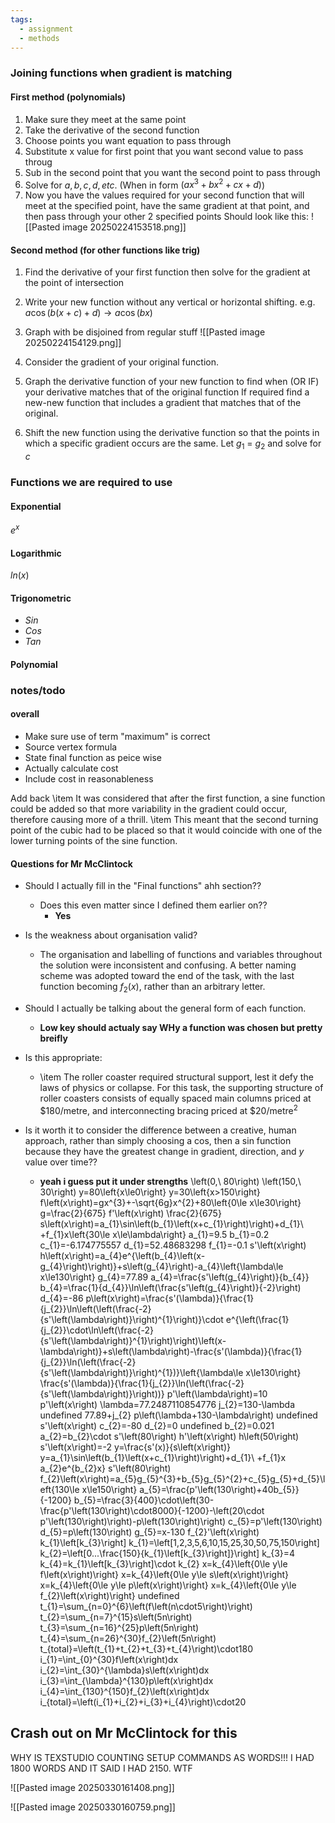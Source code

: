 ```yaml
---
tags:
  - assignment
  - methods
---
```

### Joining functions when gradient is matching
#### First method (polynomials)
1. Make sure they meet at the same point
2. Take the derivative of the second function
3. Choose points you want equation to pass through
4. Substitute x value for first point that you want second value to pass throug
5. Sub in the second point that you want the second point to pass through
6. Solve for $a, b, c, d,etc.$ (When in form $(ax^3+bx^2+cx+d)$) 
7. Now you have the values required for your second function that will meet at the specified point, have the same gradient at that point, and then pass through your other 2 specified points
Should look like this:
![[Pasted image 20250224153518.png]]
#### Second method (for other functions like trig)
1. Find the derivative of your first function then solve for the gradient at the point of intersection
2. Write your new function without any vertical or horizontal shifting. e.g. $a\cos(b(x+c)+d)\rightarrow a\cos(bx)$
3. Graph with be disjoined from regular stuff
	![[Pasted image 20250224154129.png]]

4. Consider the gradient of your original function. 
5. Graph the derivative function of your new function to find when (OR IF) your derivative matches that of the original function
	If required find a new-new function that includes a gradient that matches that of the original. 
6. Shift the new function using the derivative function so that the points in which a specific gradient occurs are the same. 
	Let $g_1$ = $g_2$ and solve for $c$ 

### Functions we are required to use
#### Exponential
$e^x$
#### Logarithmic 
$ln(x)$
#### Trigonometric
- $Sin$
- $Cos$
- $Tan$
#### Polynomial



### notes/todo
#### overall
- Make sure use of term "maximum" is correct
- Source vertex formula
- State final function as peice wise
- Actually calculate cost
- Include cost in reasonableness

Add back 
	\item It was considered that after the first function, a sine function could be added so that more variability in the gradient could occur, therefore causing more of a thrill. 
	\item This meant that the second turning point of the cubic had to be placed so that it would coincide with one of the lower turning points of the sine function. 

#### Questions for Mr McClintock

- Should I actually fill in the "Final functions" ahh section?? 
	- Does this even matter since I defined them earlier on??
		- **Yes**
- Is the weakness about organisation valid?
	- The organisation and labelling of functions and variables throughout the solution were inconsistent and confusing. A better naming scheme was adopted toward the end of the task, with the last function becoming $f_2(x)$, rather than an arbitrary letter. 
- Should I actually be talking about the general form of each function. 
	- **Low key should actualy say WHy a function was chosen but pretty breifly** 
- Is this appropriate:
	- \item The roller coaster required structural support, lest it defy the laws of physics or collapse. For this task, the supporting structure of roller coasters consists of equally spaced main columns priced at \$180/metre, and interconnecting bracing priced at \$20/metre$^2$

- Is it worth it to consider the difference between a creative, human approach, rather than simply choosing a cos, then a sin function because they have the greatest change in gradient, direction, and $y$ value over time??
	- **yeah i guess put it under strengths**
\left(0,\ 80\right)
\left(150,\ 30\right)
y=80\left\{x\le0\right\}
y=30\left\{x>150\right\}
f\left(x\right)=gx^{3}+-\sqrt{6g}x^{2}+80\left\{0\le x\le30\right\}
g=\frac{2}{675}
f'\left(x\right)
\frac{2}{675}
s\left(x\right)=a_{1}\sin\left(b_{1}\left(x+c_{1}\right)\right)+d_{1}\ +f_{1}x\left\{30\le x\le\lambda\right\}
a_{1}=9.5
b_{1}=0.2
c_{1}=-6.174775557
d_{1}=52.48683298
f_{1}=-0.1
s'\left(x\right)
h\left(x\right)=a_{4}e^{\left(b_{4}\left(x-g_{4}\right)\right)}+s\left(g_{4}\right)-a_{4}\left\{\lambda\le x\le130\right\}
g_{4}=77.89
a_{4}=\frac{s'\left(g_{4}\right)}{b_{4}}
b_{4}=\frac{1}{d_{4}}\ln\left(\frac{s'\left(g_{4}\right)}{-2}\right)
d_{4}=-86
p\left(x\right)=\frac{s'(\lambda)}{\frac{1}{j_{2}}\ln\left(\left(\frac{-2}{s'\left(\lambda\right)}\right)^{1}\right)}\cdot e^{\left(\frac{1}{j_{2}}\cdot\ln\left(\frac{-2}{s'\left(\lambda\right)}^{1}\right)\right)\left(x-\lambda\right)}+s\left(\lambda\right)-\frac{s'(\lambda)}{\frac{1}{j_{2}}\ln(\left(\frac{-2}{s'\left(\lambda\right)}\right)^{1})}\left\{\lambda\le x\le130\right\}
\frac{s'(\lambda)}{\frac{1}{j_{2}}\ln(\left(\frac{-2}{s'\left(\lambda\right)}\right))}
p'\left(\lambda\right)=10
p'\left(x\right)
\lambda=77.2487110854776
j_{2}=130-\lambda
undefined
77.89+j_{2}
p\left(\lambda+130-\lambda\right)
undefined
s'\left(x\right)
c_{2}=-80
d_{2}=0
undefined
b_{2}=0.021
a_{2}=b_{2}\cdot s'\left(80\right)
h'\left(x\right)
h\left(50\right)
s'\left(x\right)=-2
y=\frac{s'(x)}{s\left(x\right)}
y=a_{1}\sin\left(b_{1}\left(x+c_{1}\right)\right)+d_{1}\ +f_{1}x
a_{2}e^{b_{2}x}
s'\left(80\right)
f_{2}\left(x\right)=a_{5}g_{5}^{3}+b_{5}g_{5}^{2}+c_{5}g_{5}+d_{5}\left\{130\le x\le150\right\}
a_{5}=\frac{p'\left(130\right)+40b_{5}}{-1200}
b_{5}=\frac{3}{400}\cdot\left(30-\frac{p'\left(130\right)\cdot8000}{-1200}-\left(20\cdot p'\left(130\right)\right)-p\left(130\right)\right)
c_{5}=p'\left(130\right)
d_{5}=p\left(130\right)
g_{5}=x-130
f_{2}'\left(x\right)
k_{1}\left[k_{3}\right]
k_{1}=\left[1,2,3,5,6,10,15,25,30,50,75,150\right]
k_{2}=\left[0...\frac{150}{k_{1}\left[k_{3}\right]}\right]
k_{3}=4
k_{4}=k_{1}\left[k_{3}\right]\cdot k_{2}
x=k_{4}\left\{0\le y\le f\left(x\right)\right\}
x=k_{4}\left\{0\le y\le s\left(x\right)\right\}
x=k_{4}\left\{0\le y\le p\left(x\right)\right\}
x=k_{4}\left\{0\le y\le f_{2}\left(x\right)\right\}
undefined
t_{1}=\sum_{n=0}^{6}\left(f\left(n\cdot5\right)\right)
t_{2}=\sum_{n=7}^{15}s\left(5n\right)
t_{3}=\sum_{n=16}^{25}p\left(5n\right)
t_{4}=\sum_{n=26}^{30}f_{2}\left(5n\right)
t_{total}=\left(t_{1}+t_{2}+t_{3}+t_{4}\right)\cdot180
i_{1}=\int_{0}^{30}f\left(x\right)dx
i_{2}=\int_{30}^{\lambda}s\left(x\right)dx
i_{3}=\int_{\lambda}^{130}p\left(x\right)dx
i_{4}=\int_{130}^{150}f_{2}\left(x\right)dx
i_{total}=\left(i_{1}+i_{2}+i_{3}+i_{4}\right)\cdot20

## Crash out on Mr McClintock for this
WHY IS TEXSTUDIO COUNTING SETUP COMMANDS AS WORDS!!! I HAD 1800 WORDS AND IT SAID I HAD 2150. WTF

![[Pasted image 20250330161408.png]]

![[Pasted image 20250330160759.png]]